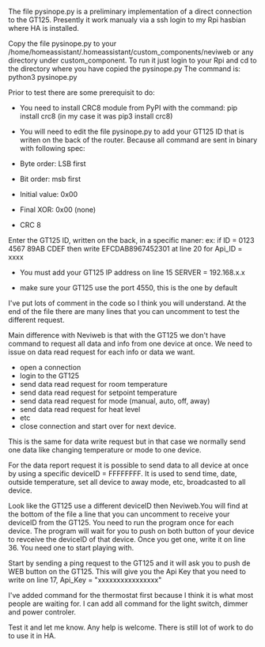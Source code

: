 The file pysinope.py is a preliminary implementation of a direct connection to the GT125.
Presently it work manualy via a ssh login to my Rpi hasbian where HA is installed.
 
Copy the file pysinope.py to your /home/homeassistant/.homeassistant/custom_components/neviweb or 
any directory under custom_component.
To run it just login to your Rpi and cd to the directory where you have copied the pysinope.py
The command is: python3 pysinope.py

Prior to test there are some prerequisit to do:

- You need to install CRC8 module from PyPI with the command:
pip install crc8 (in my case it was pip3 install crc8)

- You will need to edit the file pysinope.py to add your GT125 ID that is writen on the back of the router.
Because all command are sent in binary with following spec:

- Byte order:    LSB first 
- Bit order:     msb first 
- Initial value: 0x00 
- Final XOR:     0x00 (none)
- CRC 8

Enter the GT125 ID, written on the back, in a specific maner: 
ex: if ID = 0123 4567 89AB CDEF then write EFCDAB8967452301 at line 20 for Api_ID = xxxx

- You must add your GT125 IP address on line 15
SERVER = 192.168.x.x 

- make sure your GT125 use the port 4550, this is the one by default

I've put lots of comment in the code so I think you will understand. At the end of the file there are many lines that you can 
uncomment to test the different request.

Main difference with Neviweb is that with the GT125 we don't have command to request all data and info 
from one device at once. We need to issue on data read request for each info or data we want. 

- open a connection
- login to the GT125
- send data read request for room temperature
- send data read request for setpoint temperature
- send data read request for mode (manual, auto, off, away)
- send data read request for heat level
- etc
- close connection and start over for next device.

This is the same for data write request but in that case we normally send one data like changing temperature or mode 
to one device.

For the data report request it is possible to send data to all device at once by using a specific deviceID = FFFFFFFF. 
It is used to send time, date, outside temperature, set all device to away mode, etc, broadcasted to all device.

Look like the GT125 use a different deviceID then Neviweb.You will find at the bottom of the file a line that you can 
uncomment to receive your deviceID from the GT125. You need to run the program once for each device. The program will wait for 
you to push on both button of your device to revceive the deviceID of that device. Once you get one, write it on line 36. You need one to start playing with. 

Start by sending a ping request to the GT125 and it will ask you to push de WEB button on the GT125. This will give you the 
Api Key that you need to write on line 17, Api_Key = "xxxxxxxxxxxxxxxx" 

I've added command for the thermostat first because I think it is what most people are waiting for. I can add all command for the 
light switch, dimmer and power controler.

Test it and let me know. Any help is welcome. There is still lot of work to do to use it in HA.
